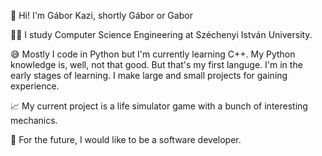 👋 Hi! I'm Gábor Kazi, shortly Gábor or Gabor

👨‍💻 I study Computer Science Engineering at Széchenyi István University.

😅 Mostly I code in Python but I'm currently learning C++. My Python knowledge is, well, not that good. But that's my first languge.
   I'm in the early stages of learning. I make large and small projects for gaining experience.

📈 My current project is a life simulator game with a bunch of interesting mechanics.

🚀 For the future, I would like to be a software developer.
